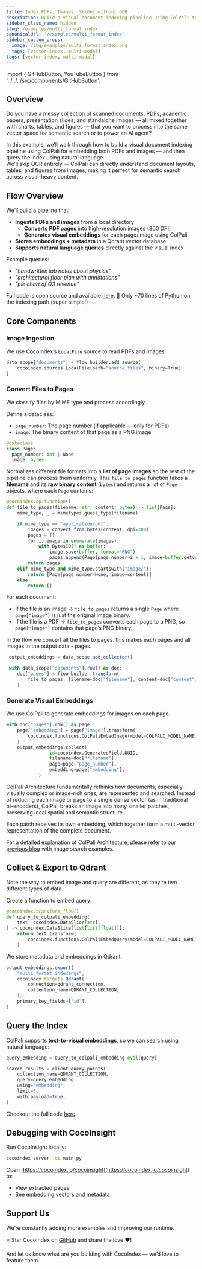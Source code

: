 ```yaml
---
title: Index PDFs, Images, Slides without OCR 
description: Build a visual document indexing pipeline using ColPali to index scanned documents, PDFs, academic papers, presentation slides, and standalone images — all mixed together with charts, tables, and figures - into the same vector space.
sidebar_class_name: hidden
slug: /examples/multi_format_index
canonicalUrl: '/examples/multi_format_index'
sidebar_custom_props:
  image: /img/examples/multi_format_index.png
  tags: [vector-index, multi-modal]
tags: [vector-index, multi-modal]
---
```


import { GitHubButton, YouTubeButton } from '../../../src/components/GitHubButton';

<GitHubButton url="https://github.com/cocoindex-io/cocoindex/tree/main/examples/multi_format_indexing"/>

## Overview
Do you have a messy collection of scanned documents, PDFs, academic papers, presentation slides, and standalone images — all mixed together with charts, tables, and figures — that you want to process into the same vector space for semantic search or to power an AI agent?

In this example, we’ll walk through how to build a visual document indexing pipeline using ColPali for embedding both PDFs and images — and then query the index using natural language.  
We’ll skip OCR entirely — ColPali can directly understand document layouts, tables, and figures from images, making it perfect for semantic search across visual-heavy content.


## Flow Overview

We’ll build a pipeline that:

- **Ingests PDFs and images** from a local directory
    - **Converts PDF pages** into high-resolution images (300 DPI)
    - **Generates visual embeddings** for each page/image using ColPali
- **Stores embeddings + metadata** in a Qdrant vector database
- **Supports natural language queries** directly against the visual index

Example queries:

- *"handwritten lab notes about physics"*
- *"architectural floor plan with annotations"*
- *"pie chart of Q3 revenue"*

Full code is open source and available [here](https://github.com/cocoindex-io/cocoindex/tree/main/examples/multi_format_indexing). 
:rocket: Only ~70 lines of Python on the indexing path (super simple!)

## Core Components

### Image Ingestion

We use CocoIndex’s `LocalFile` source to read PDFs and images:

```python
data_scope["documents"] = flow_builder.add_source(
    cocoindex.sources.LocalFile(path="source_files", binary=True)
)
```


### Convert Files to Pages

We classify files by MIME type and process accordingly. 

Define a dataclass:

- `page_number`: The page number (if applicable — only for PDFs)
- `image`: The binary content of that page as a PNG image

```python
@dataclass
class Page:
  page_number: int | None
  image: bytes
```

Normalizes different file formats into a **list of page images** so the rest of the pipeline can process them uniformly. This `file_to_pages` function takes a **filename** and its **raw binary content** (`bytes`) and returns a list of `Page` objects, where each `Page` contains:

```python
@cocoindex.op.function()
def file_to_pages(filename: str, content: bytes) -> list[Page]:
    mime_type, _ = mimetypes.guess_type(filename)

    if mime_type == "application/pdf":
        images = convert_from_bytes(content, dpi=300)
        pages = []
        for i, image in enumerate(images):
            with BytesIO() as buffer:
                image.save(buffer, format="PNG")
                pages.append(Page(page_number=i + 1, image=buffer.getvalue()))
        return pages
    elif mime_type and mime_type.startswith("image/"):
        return [Page(page_number=None, image=content)]
    else:
        return []
```

For each document:
- If the file is an image → `file_to_pages` returns a single `Page` where `page["image"]` is just the original image binary.
- If the file is a PDF → `file_to_pages` converts each page to a PNG, so `page["image"]` contains that page’s PNG binary.


In the flow we convert all the files to pages. this makes each pages and all images in the output data - pages.

```jsx
 output_embeddings = data_scope.add_collector()

 with data_scope["documents"].row() as doc:
    doc["pages"] = flow_builder.transform(
        file_to_pages, filename=doc["filename"], content=doc["content"]
    )
```


### Generate Visual Embeddings

We use ColPali to generate embeddings for images on each page. 

```python
with doc["pages"].row() as page:
    page["embedding"] = page["image"].transform(
        cocoindex.functions.ColPaliEmbedImage(model=COLPALI_MODEL_NAME)
    )
    output_embeddings.collect(
                id=cocoindex.GeneratedField.UUID,
                filename=doc["filename"],
                page=page["page_number"],
                embedding=page["embedding"],
            )
```


ColPali Architecture fundamentally rethinks how documents, especially visually complex or image-rich ones, are represented and searched.
Instead of reducing each image or page to a single dense vector (as in traditional bi-encoders), ColPali breaks an image into many smaller patches, preserving local spatial and semantic structure. 

Each patch receives its own embedding, which together form a multi-vector representation of the complete document.


For a detailed explanation of ColPali Architecture, please refer to [our previous blog](https://cocoindex.io/blogs/colpali) with image search examples.



## Collect & Export to Qdrant

Note the way to embed image and query are different, as they’re two different types of data. 

Create a function to embed query:

```python
@cocoindex.transform_flow()
def query_to_colpali_embedding(
    text: cocoindex.DataSlice[str],
) -> cocoindex.DataSlice[list[list[float]]]:
    return text.transform(
        cocoindex.functions.ColPaliEmbedQuery(model=COLPALI_MODEL_NAME)
    )
```

We store metadata and embeddings in Qdrant:

```jsx
output_embeddings.export(
    "multi_format_indexings",
    cocoindex.targets.Qdrant(
        connection=qdrant_connection,
        collection_name=QDRANT_COLLECTION,
    ),
    primary_key_fields=["id"],
)
```

## Query the Index

ColPali supports **text-to-visual embeddings**, so we can search using natural language:

```python
query_embedding = query_to_colpali_embedding.eval(query)

search_results = client.query_points(
    collection_name=QDRANT_COLLECTION,
    query=query_embedding,
    using="embedding",
    limit=5,
    with_payload=True,
)
```

Checkout the full code [here](https://github.com/cocoindex-io/cocoindex/tree/main/examples/multi_format_indexing).

## Debugging with CocoInsight

Run CocoInsight locally:

```bash
cocoindex server -ci main.py
```

Open [https://cocoindex.io/cocoinsight](https://cocoindex.io/cocoinsight) to:

- View extracted pages
- See embedding vectors and metadata

## Support Us

We’re constantly adding more examples and improving our runtime.

⭐ Star CocoIndex on [GitHub](https://github.com/cocoindex-io/cocoindex) and share the love :heart:!

And let us know what are you building with CocoIndex — we’d love to feature them.